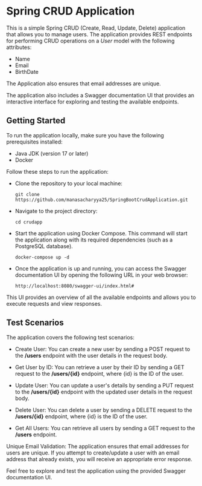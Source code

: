 # Spring CRUD Application

This is a simple Spring CRUD (Create, Read, Update, Delete) application that allows you to manage users. The application provides REST endpoints for performing CRUD operations on a *User* model with the following attributes: 
- Name
- Email
- BirthDate

The Application also ensures that email addresses are unique.

The application also includes a Swagger documentation UI that provides an interactive interface for exploring and testing the available endpoints.

## Getting Started
To run the application locally, make sure you have the following prerequisites installed:

- Java JDK (version 17 or later)
- Docker

Follow these steps to run the application:

- Clone the repository to your local machine:
    ```
    git clone https://github.com/manasacharyya25/SpringBootCrudApplication.git
    ```
- Navigate to the project directory:
    ```
    cd crudapp
    ```

- Start the application using Docker Compose. This command will start the application along with its required dependencies (such as a PostgreSQL database).
    ```
    docker-compose up -d
    ```

- Once the application is up and running, you can access the Swagger documentation UI by opening the following URL in your web browser:

    ```
    http://localhost:8080/swagger-ui/index.html#
    ```

This UI provides an overview of all the available endpoints and allows you to execute requests and view responses.

## Test Scenarios
The application covers the following test scenarios:

- Create User: You can create a new user by sending a POST request to the **/users** endpoint with the user details in the request body.

- Get User by ID: You can retrieve a user by their ID by sending a GET request to the **/users/{id}** endpoint, where {id} is the ID of the user.

- Update User: You can update a user's details by sending a PUT request to the **/users/{id}** endpoint with the updated user details in the request body.

- Delete User: You can delete a user by sending a DELETE request to the **/users/{id}** endpoint, where {id} is the ID of the user.

- Get All Users: You can retrieve all users by sending a GET request to the **/users** endpoint.

Unique Email Validation: The application ensures that email addresses for users are unique. If you attempt to create/update a user with an email address that already exists, you will receive an appropriate error response.

Feel free to explore and test the application using the provided Swagger documentation UI.